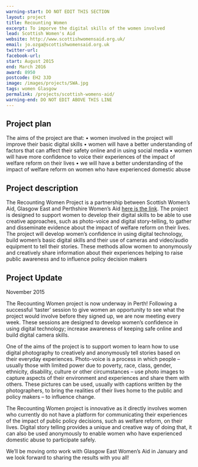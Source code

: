 ```yaml
---
warning-start: DO NOT EDIT THIS SECTION
layout: project
title: Recounting Women
excerpt: To imporve the digital skills of the women involved
lead: Scottish Women's Aid
website: http://www.scottishwomensaid.org.uk/
email: jo.ozga@scottishwomensaid.org.uk
twitter-url: 
facebook-url: 
start: August 2015
end: March 2016
award: 8950
postcode: EH2 3JD
image: /images/projects/SWA.jpg
tags: women Glasgow 
permalink: /projects/scottish-womens-aid/
warning-end: DO NOT EDIT ABOVE THIS LINE
---
```


## Project plan
The aims of the project are that:
•	women involved in the project will improve their basic digital skills
•	women will have a better understanding of factors that can affect their safety online and in using social media 
•	women will have more confidence to voice their experiences of the impact of welfare reform on their lives
•	we will have a better understanding of the impact of welfare reform on women who have experienced domestic abuse


## Project description
The Recounting Women Project is a partnership between Scottish Women’s Aid, Glasgow East and Perthshire Women’s Aid [here is the link](http://www.perthwomensaid.org.uk/). The project is designed to support women to develop their digital skills to be able to use creative approaches, such as photo-voice and digital story-telling, to gather and disseminate evidence about the impact of welfare reform on their lives. The project will develop women’s confidence in using digital technology, build women’s basic digital skills and their use of cameras and video/audio equipment to tell their stories. These methods allow women to anonymously and creatively share information about their experiences helping to raise public awareness and to influence policy decision makers




## Project Update

November 2015

The Recounting Women project is now underway in Perth! Following a successful ‘taster’ session to give women an opportunity to see what the project would involve before they signed up, we are now meeting every week. These sessions are designed to develop women’s confidence in using digital technology; increase awareness of keeping safe online and build digital camera skills.

One of the aims of the project is to support women to learn how to use digital photography to creatively and anonymously tell stories based on their everyday experiences. Photo-voice is a process in which people – usually those with limited power due to poverty, race, class, gender, ethnicity, disability, culture or other circumstances – use photo images to capture aspects of their environment and experiences and share them with others. These pictures can be used, usually with captions written by the photographers, to bring the realities of their lives home to the public and policy makers – to influence change.

The Recounting Women project is innovative as it directly involves women who currently do not have a platform for communicating their experiences of the impact of public policy decisions, such as welfare reform, on their lives. Digital story telling provides a unique and creative way of doing that, it can also be used anonymously to enable women who have experienced domestic abuse to participate safely. 

We’ll be moving onto work with Glasgow East Women’s Aid in January and we look forward to sharing the results with you all!



